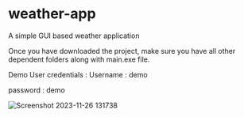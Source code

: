 # weather-app
A simple GUI based weather application


Once you have downloaded the project, make sure you have all other dependent folders along with main.exe file.


Demo User credentials :
Username : demo

password : demo


![Screenshot 2023-11-26 131738](https://github.com/VinayB2/weather-app/assets/85606385/4bbba694-23ef-4685-9099-251778baddef)
